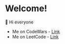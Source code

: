 # Welcome!

👋 Hi everyone

- Me on CodeWars - [Link](https://www.codewars.com/users/Vanty)
- Me on LeetCode - [Link](https://leetcode.com/vantyartem/)
